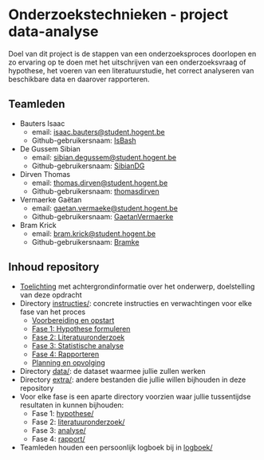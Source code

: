 # Onderzoekstechnieken - project data-analyse

Doel van dit project is de stappen van een onderzoeksproces doorlopen en zo ervaring op te doen met het uitschrijven van een onderzoeksvraag of hypothese, het voeren van een literatuurstudie, het correct analyseren van beschikbare data en daarover rapporteren.

## Teamleden

- Bauters Isaac
    - email: [isaac.bauters@student.hogent.be](mailto:isaac.bauters@student.hogent.be)
    - Github-gebruikersnaam: [IsBash](https://github.com/IsBash)
- De Gussem Sibian
    - email: [sibian.degussem@student.hogent.be](mailto:sibian.degussem@student.hogent.be)
    - Github-gebruikersnaam: [SibianDG](https://github.com/SibianDG)
- Dirven Thomas
    - email: [thomas.dirven@student.hogent.be](mailto:thomas.dirven@student.hogent.be)
    - Github-gebruikersnaam: [thomasdirven](https://github.com/thomasdirven)
- Vermaerke Gaëtan
    - email: [gaetan.vermaeke@student.hogent.be](mailto:gaetan.vermaeke@student.hogent.be)
    - Github-gebruikersnaam: [GaetanVermaerke](https://github.com/GaetanVermaerke)
- Bram Krick
    - email: [bram.krick@student.hogent.be](mailto:bram.krick@student.hogent.be)
    - Github-gebruikersnaam: [Bramke](https://github.com/Bramke)

## Inhoud repository

- [Toelichting](toelichting.md) met achtergrondinformatie over het onderwerp, doelstelling van deze opdracht
- Directory [instructies/](instructies/): concrete instructies en verwachtingen voor elke fase van het proces
    - [Voorbereiding en opstart](instructies/0-voorbereiding.md)
    - [Fase 1: Hypothese formuleren](instructies/1-hypothese.md)
    - [Fase 2: Literatuuronderzoek](instructies/2-literatuuronderzoek.md)
    - [Fase 3: Statistische analyse](instructies/3-analyse.md)
    - [Fase 4: Rapporteren](instructies/4-rapporteren.md)
    - [Planning en opvolging](instructies/5-planning.md)
- Directory [data/](data/): de dataset waarmee jullie zullen werken
- Directory [extra/](extra/): andere bestanden die jullie willen bijhouden in deze repository
- Voor elke fase is een aparte directory voorzien waar jullie tussentijdse resultaten in kunnen bijhouden:
    - Fase 1: [hypothese/](hypothese/)
    - Fase 2: [literatuuronderzoek/](literatuuronderzoek/)
    - Fase 3: [analyse/](analyse/)
    - Fase 4: [rapport/](rapport/)
- Teamleden houden een persoonlijk logboek bij in [logboek/](logboek/)
